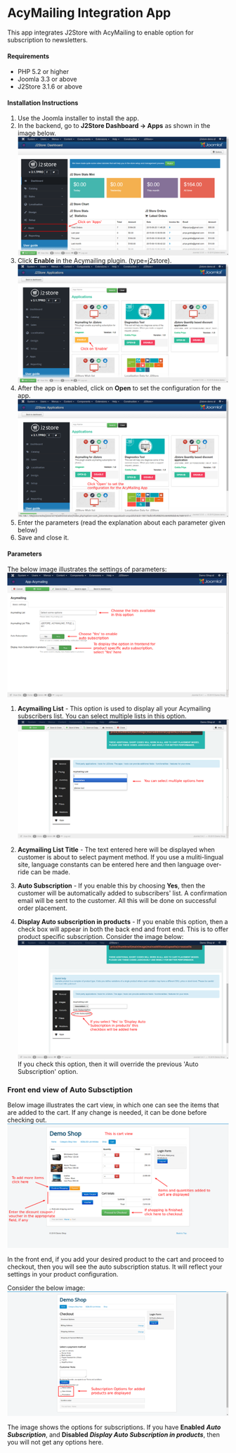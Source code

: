# AcyMailing Integration App

This app integrates J2Store with AcyMailing to enable option for subscription to newsletters.

#### Requirements

* PHP 5.2 or higher
* Joomla 3.3 or above
* J2Store 3.1.6 or above

#### Installation Instructions
1. Use the Joomla installer to install the app. 
2. In the backend, go to **J2Store Dashboard -> Apps** as shown in the image below. 
![](./assets/images/acymail-app-1.png)
3. Click **Enable** in the Acymailing plugin. (type=j2store). 
![](./assets/images/acymail-app-2.png)
4. After the app is enabled, click on **Open** to set the configuration for the app.
![](./assets/images/acymail-app-4.png)
5. Enter the parameters (read the explanation about each parameter given below) 
6. Save and close it.

#### Parameters
The below image illustrates the settings of parameters:
![](./assets/images/acymailing_config_options.png)

1. **Acymailing List** -
This option is used to display all your Acymailing subscribers list. You can select multiple lists in this option.
![](./assets/images/choose_the_list_from_the_dropdown.png)

2. **Acymailing List Title** -
The text entered here will be displayed when customer is about to select payment method. If you use a muliti-lingual site, language constants can be entered here and then language over-ride can be made.

3. **Auto Subscription** -
If you enable this by choosing **Yes**, then the customer will be automatically added to subscribers' list. A confirmation email will be sent to the customer. All this will be done on successful order placement.

4. **Display Auto subscription in products** -
If you enable this option, then a check box will appear in both the back end and front end. This is to offer product specific subscription. Consider the image below:
![](./assets/images/acymail-app-5.png)
If you check this option, then it will override the previous 'Auto Subscription' option.

### Front end view of Auto Subsctiption

Below image illustrates the cart view, in which one can see the items that are added to the cart. If any change is needed, it can be done before checking out.
![](./assets/images/acymail-app-cart-items.png)

In the front end, if you add your desired product to the cart and proceed to checkout, then you will see the auto subscription status. It will reflect your settings in your product configuration. 

Consider the below image:
![](./assets/images/acymail-app-frontend.png)

The image shows the options for subscriptions. If you have **Enabled** ***Auto Subscription***, and **Disabled** ***Display Auto Subscription in products***, then you will not get any options here.
























